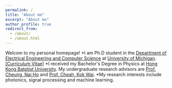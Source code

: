 ```yaml
---
permalink: /
title: "About me"
excerpt: "About me"
author_profile: true
redirect_from: 
  - /about/
  - /about.html
---
```


Welcom to my personal homepage!
*I am Ph.D student in the [Department of Electrical Engineering and Computer Science](http://www.eecs.umich.edu/) at [University of Michigan](https://umich.edu/).[[Curriculum Vitae]](https://macrohuang1993.github.io/)
*I received my Bachelor's Degree in Physics at [Hong Kong Batptist University](https://www.hkbu.edu.hk/). My undergraduate research advisors are [Prof. Cheung, Nai Ho](http://physics.hkbu.edu.hk/home/info.php/people_details/pID,14) and [Prof. Cheah, Kok Wai](http://physics.hkbu.edu.hk/home/info.php/people_details/pID,13).
*My research interests include photonics, signal processing and machine learning.
